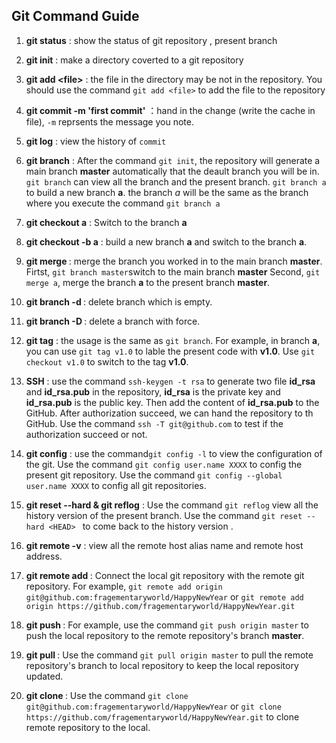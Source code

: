 ## Git Command Guide

1. **git status**  : show the status of git repository , present branch

2. **git init** : make a directory coverted to a git repository

3. **git add \<file\>** : the file in the directory may be not in the repository. You should use the command `git add <file>` to add the file to the repository

4. **git commit -m 'first commit'**  ：hand in the change (write the cache in file), `-m` reprsents the message you note.

5. **git  log** : view the history of `commit`

6. **git branch** : After the command `git init`, the repository will generate a main branch **master** automatically that the deault branch you will be in.  `git branch` can view all the branch and the present branch. `git branch a` to build a new branch **a**. the branch *a* will be the same as the branch where you execute the command `git branch a`

7. **git checkout a** : Switch to the branch **a**

8. **git checkout -b a** : build a new branch **a** and switch to the branch **a**.

9. **git merge <branch>**  :  merge the branch you worked in to the main branch **master**.
   Firtst, `git branch master`switch to the main branch **master**
   Second, `git merge a`, merge the branch **a** to the present branch **master**.

10. **git branch -d <branch>** : delete branch which is empty.

11. **git branch -D <branch>** : delete a branch with force.

12. **git tag** : the usage is the same as `git branch`. For example, in branch **a**, you can use `git tag v1.0`  to lable the present code with **v1.0**. Use `git checkout v1.0` to switch to the tag **v1.0**.

13. **SSH** :  use the command `ssh-keygen -t rsa` to generate two file **id_rsa** and **id_rsa.pub** in the repository, **id_rsa** is the private key and **id_rsa.pub** is the public key. Then add the content of **id_rsa.pub** to the GitHub.  After authorization succeed, we can hand the repository to th GitHub. Use the command `ssh -T git@github.com` to test if the authorization succeed or not.

14.  **git config** : use the command`git config -l` to view the configuration of the git. Use the command `git config user.name XXXX` to config the present git repository. Use the command `git config --global user.name XXXX` to config all git repositories.
15.  **git reset --hard <HEAD> & git reflog** : Use the command `git reflog` view all the history version of the present branch. Use the command `git reset --hard <HEAD> ` to come back to the history version .
16.  **git remote -v** : view all the remote host alias name and remote host address.
17.  **git remote add <remote-host-alias-name> <remote-host-address>** : Connect the local git repository with the remote git repository. For example, `git remote add origin git@github.com:fragementaryworld/HappyNewYear` or  `git remote add origin https://github.com/fragementaryworld/HappyNewYear.git`
18.  **git push <remote-host-alias-name> <branch>** : For example, use the command `git push origin master` to push the local repository to the remote repository's branch **master**.
19.  **git pull <remote-host-alias-name> <branch>** : Use the command `git pull origin master` to pull the remote repository's branch to local repository to keep the local repository updated.
20.  **git clone <remote-repository-address>** : Use the command `git clone git@github.com:fragementaryworld/HappyNewYear` or `git clone https://github.com/fragementaryworld/HappyNewYear.git` to clone remote repository to the local. 
